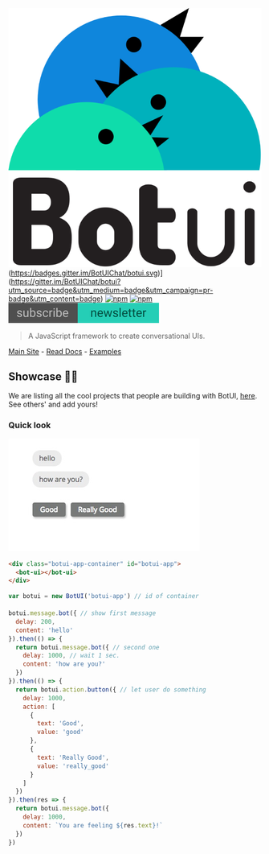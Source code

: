 ![logo](logo.svg)
(https://badges.gitter.im/BotUIChat/botui.svg)](https://gitter.im/BotUIChat/botui?utm_source=badge&utm_medium=badge&utm_campaign=pr-badge&utm_content=badge) [![npm](https://img.shields.io/npm/v/botui.svg?style=flat-square)](https://www.npmjs.com/package/botui) [![npm](https://img.shields.io/npm/dm/botui.svg?style=flat-square)](https://www.npmjs.com/package/botui) [![newsletter](newsletter.svg)](https://tinyletter.com/moinhq)

> A JavaScript framework to create conversational UIs.


[Main Site](https://botui.org) - [Read Docs](https://docs.botui.org) - [Examples](https://github.com/moinism/botui-examples)

## Showcase 🎇✨

We are listing all the cool projects that people are building with BotUI, [here](https://github.com/botui/botui/blob/master/Showcase.md). See others' and add yours!

### Quick look

![preview](preview.png)

```html
<div class="botui-app-container" id="botui-app">
  <bot-ui></bot-ui>
</div>
```

```javascript
var botui = new BotUI('botui-app') // id of container

botui.message.bot({ // show first message
  delay: 200,
  content: 'hello'
}).then(() => {
  return botui.message.bot({ // second one
    delay: 1000, // wait 1 sec.
    content: 'how are you?'
  })
}).then(() => {
  return botui.action.button({ // let user do something
    delay: 1000,
    action: [
      {
        text: 'Good',
        value: 'good'
      },
      {
        text: 'Really Good',
        value: 'really_good'
      }
    ]
  })
}).then(res => {
  return botui.message.bot({
    delay: 1000,
    content: `You are feeling ${res.text}!`
  })
})
```
